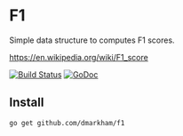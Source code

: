 # F1
Simple data structure to computes F1 scores.

https://en.wikipedia.org/wiki/F1_score


[![Build Status](https://travis-ci.org/dmarkham/f1.svg?branch=master)](https://travis-ci.org/dmarkham/f1)
[![GoDoc](https://godoc.org/github.com/dmarkham/f1?status.svg)](https://godoc.org/github.com/dmarkham/f1)

## Install

`go get github.com/dmarkham/f1`
